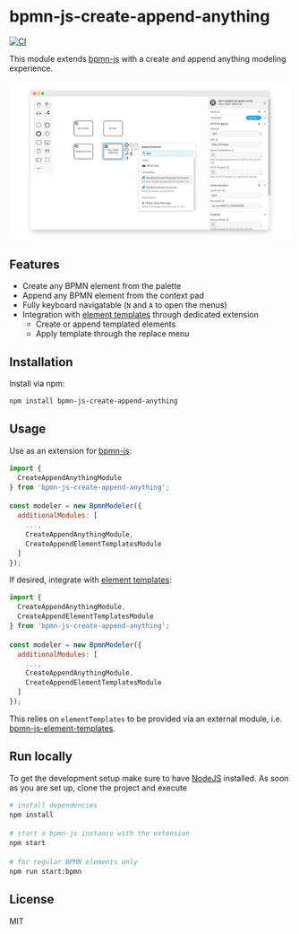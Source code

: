 # bpmn-js-create-append-anything

[![CI](https://github.com/bpmn-io/bpmn-js-create-append-anything/actions/workflows/CI.yml/badge.svg)](https://github.com/bpmn-io/bpmn-js-create-append-anything/actions/workflows/CI.yml)

This module extends [bpmn-js](https://github.com/bpmn-io/bpmn-js) with a create and append anything modeling experience.

![screenshot](./resources/screenshot.png)


## Features

* Create any BPMN element from the palette
* Append any BPMN element from the context pad
* Fully keyboard navigatable (`N` and `A` to open the menus)
* Integration with [element templates](https://github.com/bpmn-io/element-templates) through dedicated extension
  * Create or append templated elements
  * Apply template through the replace menu 


## Installation

Install via npm:

```sh
npm install bpmn-js-create-append-anything
```


## Usage

Use as an extension for [bpmn-js](https://github.com/bpmn-io/bpmn-js):

```javascript
import {
  CreateAppendAnythingModule
} from 'bpmn-js-create-append-anything';

const modeler = new BpmnModeler({
  additionalModules: [
    ...,
    CreateAppendAnythingModule,
    CreateAppendElementTemplatesModule
  ]
});
```

If desired, integrate with [element templates](https://github.com/bpmn-io/element-templates):

```javascript
import {
  CreateAppendAnythingModule,
  CreateAppendElementTemplatesModule
} from 'bpmn-js-create-append-anything';

const modeler = new BpmnModeler({
  additionalModules: [
    ...,
    CreateAppendAnythingModule,
    CreateAppendElementTemplatesModule
  ]
});
```

This relies on `elementTemplates` to be provided via an external module, i.e. [bpmn-js-element-templates](https://github.com/bpmn-io/bpmn-js-element-templates).


## Run locally

To get the development setup make sure to have [NodeJS](https://nodejs.org/en/download/) installed.
As soon as you are set up, clone the project and execute

```sh
# install dependencies
npm install

# start a bpmn-js instance with the extension
npm start

# for regular BPMN elements only
npm run start:bpmn
```


## License

MIT
